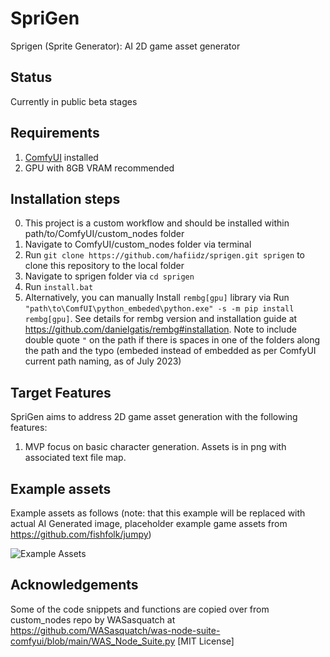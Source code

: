 # SpriGen

Sprigen (Sprite Generator): AI 2D game asset generator

## Status

Currently in public beta stages
## Requirements

1. [ComfyUI](https://github.com/comfyanonymous/ComfyUI) installed
1. GPU with 8GB VRAM recommended

## Installation steps

0. This project is a custom workflow and should be installed within path/to/ComfyUI/custom_nodes folder
1. Navigate to ComfyUI/custom_nodes folder via terminal
1. Run `git clone https://github.com/hafiidz/sprigen.git sprigen` to clone this repository to the local folder
1. Navigate to sprigen folder via `cd sprigen`
1. Run `install.bat`
1. Alternatively, you can manually Install `rembg[gpu]` library via Run `"path\to\ComfUI\python_embeded\python.exe" -s -m pip install rembg[gpu]`. See details for rembg version and installation guide at https://github.com/danielgatis/rembg#installation. Note to include double quote `"` on the path if there is spaces in one of the folders along the path and the typo (embeded instead of embedded as per ComfyUI current path naming, as of July 2023)

## Target Features

SpriGen aims to address 2D game asset generation with the following features:

1. MVP focus on basic character generation. Assets is in png with associated text file map.

## Example assets

Example assets as follows (note: that this example will be replaced with actual AI Generated image, placeholder example game assets from https://github.com/fishfolk/jumpy)

![Example Assets](https://user-images.githubusercontent.com/24392180/151969075-399e9fea-e2de-4340-96a4-0a0e5b79c281.gif)

## Acknowledgements

Some of the code snippets and functions are copied over from  custom_nodes repo by WASasquatch at https://github.com/WASasquatch/was-node-suite-comfyui/blob/main/WAS_Node_Suite.py [MIT License]
